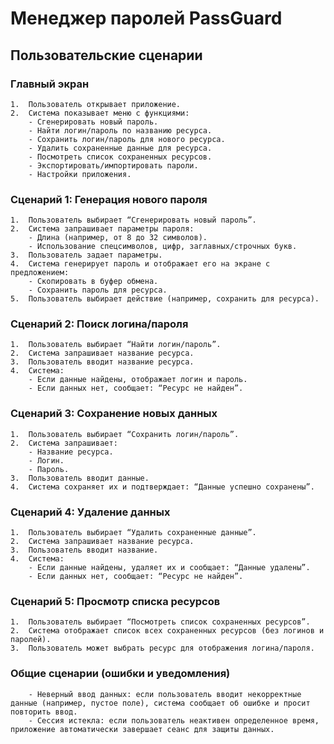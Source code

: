 # Менеджер паролей PassGuard

## Пользовательские сценарии

### Главный экран
	1.	Пользователь открывает приложение.
	2.	Система показывает меню с функциями:
	    - Сгенерировать новый пароль.
	    - Найти логин/пароль по названию ресурса.
	    - Сохранить логин/пароль для нового ресурса.
	    - Удалить сохраненные данные для ресурса.
	    - Посмотреть список сохраненных ресурсов.
	    - Экспортировать/импортировать пароли.
	    - Настройки приложения.

### Сценарий 1: Генерация нового пароля
	1.	Пользователь выбирает “Сгенерировать новый пароль”.
	2.	Система запрашивает параметры пароля:
	    - Длина (например, от 8 до 32 символов).
	    - Использование спецсимволов, цифр, заглавных/строчных букв.
	3.	Пользователь задает параметры.
	4.	Система генерирует пароль и отображает его на экране с предложением:
	    - Скопировать в буфер обмена.
	    - Сохранить пароль для ресурса.
	5.	Пользователь выбирает действие (например, сохранить для ресурса).

### Сценарий 2: Поиск логина/пароля
	1.	Пользователь выбирает “Найти логин/пароль”.
	2.	Система запрашивает название ресурса.
	3.	Пользователь вводит название ресурса.
	4.	Система:
	    - Если данные найдены, отображает логин и пароль.
	    - Если данных нет, сообщает: “Ресурс не найден”.

### Сценарий 3: Сохранение новых данных
	1.	Пользователь выбирает “Сохранить логин/пароль”.
	2.	Система запрашивает:
	    - Название ресурса.
	    - Логин.
	    - Пароль.
	3.	Пользователь вводит данные.
	4.	Система сохраняет их и подтверждает: “Данные успешно сохранены”.

### Сценарий 4: Удаление данных
	1.	Пользователь выбирает “Удалить сохраненные данные”.
	2.	Система запрашивает название ресурса.
	3.	Пользователь вводит название.
	4.	Система:
	    - Если данные найдены, удаляет их и сообщает: “Данные удалены”.
	    - Если данных нет, сообщает: “Ресурс не найден”.

### Сценарий 5: Просмотр списка ресурсов
	1.	Пользователь выбирает “Посмотреть список сохраненных ресурсов”.
	2.	Система отображает список всех сохраненных ресурсов (без логинов и паролей).
	3.	Пользователь может выбрать ресурс для отображения логина/пароля.

### Общие сценарии (ошибки и уведомления)
	    - Неверный ввод данных: если пользователь вводит некорректные данные (например, пустое поле), система сообщает об ошибке и просит повторить ввод.
	    - Сессия истекла: если пользователь неактивен определенное время, приложение автоматически завершает сеанс для защиты данных.